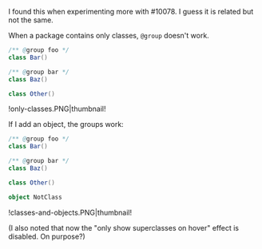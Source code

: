 I found this when experimenting more with #10078. I guess it is related but not the same. 

When a package contains only classes, `@group` doesn't work.

```scala
/** @group foo */
class Bar()

/** @group bar */
class Baz()

class Other()
```

!only-classes.PNG|thumbnail!

If I add an object, the groups work:

```scala
/** @group foo */
class Bar()

/** @group bar */
class Baz()

class Other()

object NotClass
```

!classes-and-objects.PNG|thumbnail!

(I also noted that now the "only show superclasses on hover" effect is disabled. On purpose?)
